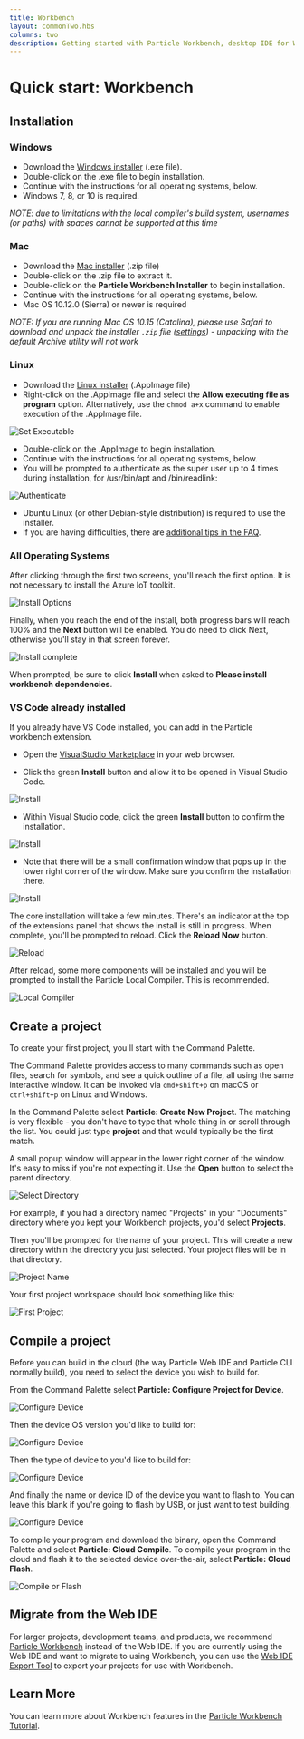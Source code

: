```yaml
---
title: Workbench
layout: commonTwo.hbs
columns: two
description: Getting started with Particle Workbench, desktop IDE for Windows, Mac OS, and Linux
---
```


# Quick start: Workbench

## Installation

### Windows

- Download the [Windows installer](https://binaries.particle.io/workbench/ParticleWorkbenchInstaller.exe) (.exe file).
- Double-click on the .exe file to begin installation.
- Continue with the instructions for all operating systems, below.
- Windows 7, 8, or 10 is required.

_NOTE: due to limitations with the local compiler's build system, usernames (or paths) with spaces cannot be supported at this time_

### Mac

- Download the [Mac installer](https://binaries.particle.io/workbench/ParticleWorkbenchInstaller.zip) (.zip file)
- Double-click on the .zip file to extract it.
- Double-click on the **Particle Workbench Installer** to begin installation.
- Continue with the instructions for all operating systems, below.
- Mac OS 10.12.0 (Sierra) or newer is required

_NOTE: If you are running Mac OS 10.15 (Catalina), please use Safari to download and unpack the installer `.zip` file ([settings](/assets/images/workbench-install-with-safari-settings.png)) - unpacking with the default Archive utility will not work_

### Linux

- Download the [Linux installer](https://binaries.particle.io/workbench/ParticleWorkbenchInstaller.AppImage) (.AppImage file)
- Right-click on the .AppImage file and select the **Allow executing file as program** option. Alternatively, use the `chmod a+x` command to enable execution of the .AppImage file.

![Set Executable](/assets/images/workbench/linux-set-executable.png)

- Double-click on the .AppImage to begin installation.
- Continue with the instructions for all operating systems, below.
- You will be prompted to authenticate as the super user up to 4 times during installation, for /usr/bin/apt and /bin/readlink:

![Authenticate](/assets/images/workbench/install7.png)

- Ubuntu Linux (or other Debian-style distribution) is required to use the installer.
- If you are having difficulties, there are [additional tips in the FAQ](/getting-started/developer-tools/workbench-faq/#linux-tips).

### All Operating Systems

After clicking through the first two screens, you'll reach the first option. It is not necessary to install the Azure IoT toolkit.

![Install Options](/assets/images/workbench/install4.png)

Finally, when you reach the end of the install, both progress bars will reach 100% and the **Next** button will be enabled. You do need to click Next, otherwise you'll stay in that screen forever.

![Install complete](/assets/images/workbench/install5.png)

When prompted, be sure to click **Install** when asked to **Please install workbench dependencies**.


### VS Code already installed

If you already have VS Code installed, you can add in the Particle workbench extension. 

- Open the [VisualStudio Marketplace](https://marketplace.visualstudio.com/items?itemName=particle.particle-vscode-pack) in your web browser.

- Click the green **Install** button and allow it to be opened in Visual Studio Code.

![Install](/assets/images/workbench/install1.png)

- Within Visual Studio code, click the green **Install** button to confirm the installation.

![Install](/assets/images/workbench/install2.png)

- Note that there will be a small confirmation window that pops up in the lower right corner of the window. Make sure you confirm the installation there.

![Install](/assets/images/workbench/install3.png)

The core installation will take a few minutes. There's an indicator at the top of the extensions panel that shows the install is still in progress. When complete, you'll be prompted to reload. Click the **Reload Now** button.

![Reload](/assets/images/workbench/reload.png)

After reload, some more components will be installed and you will be prompted to install the Particle Local Compiler. This is recommended.

![Local Compiler](/assets/images/workbench/install-local.png)



## Create a project

To create your first project, you'll start with the Command Palette.

The Command Palette provides access to many commands such as open files, search for symbols, and see a quick outline of a file, all using the same interactive window. It can be invoked via `cmd+shift+p` on macOS or `ctrl+shift+p` on Linux and Windows.

In the Command Palette select **Particle: Create New Project**. The matching is very flexible - you don't have to type that whole thing in or scroll through the list. You could just type **project** and that would typically be the first match.

A small popup window will appear in the lower right corner of the window. It's easy to miss if you're not expecting it. Use the **Open** button to select the parent directory.

![Select Directory](/assets/images/workbench/new-project-dir.png)

For example, if you had a directory named "Projects" in your "Documents" directory where you kept your Workbench projects, you'd select **Projects**.

Then you'll be prompted for the name of your project. This will create a new directory within the directory you just selected. Your project files will be in that directory.

![Project Name](/assets/images/workbench/project-name.png)

Your first project workspace should look something like this:

![First Project](/assets/images/workbench/first-project.png)


## Compile a project

Before you can build in the cloud (the way Particle Web IDE and Particle CLI normally build), you need to select the device you wish to build for.

From the Command Palette select **Particle: Configure Project for Device**.

![Configure Device](/assets/images/workbench/config-device-1.png)

Then the device OS version you'd like to build for:

![Configure Device](/assets/images/workbench/config-device-2.png)

Then the type of device to you'd like to build for:

![Configure Device](/assets/images/workbench/config-device-3.png)

And finally the name or device ID of the device you want to flash to. You can leave this blank if you're going to flash by USB, or just want to test building.

![Configure Device](/assets/images/workbench/config-device-4.png)

To compile your program and download the binary, open the Command Palette and select **Particle: Cloud Compile**. To compile your program in the cloud and flash it to the selected device over-the-air, select **Particle: Cloud Flash**. 

![Compile or Flash](/assets/images/workbench/compile-flash.png)

## Migrate from the Web IDE

For larger projects, development teams, and products, we recommend [Particle Workbench](/workbench) instead of the Web IDE. If you are currently using the Web IDE and want to migrate to using Workbench, you can use the [Web IDE Export Tool](/tools/developer-tools/web-ide-exporter/) to export your projects for use with Workbench.


## Learn More

You can learn more about Workbench features in the [Particle Workbench Tutorial](/getting-started/developer-tools/workbench/).
